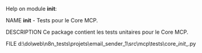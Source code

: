Help on module __init__:

NAME
    __init__ - Tests pour le Core MCP.

DESCRIPTION
    Ce package contient les tests unitaires pour le Core MCP.

FILE
    d:\do\web\n8n_tests\projets\email_sender_1\src\mcp\tests\core\__init__.py


